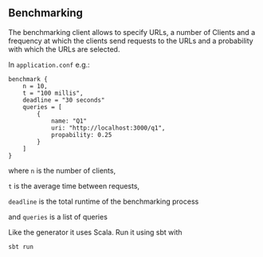 ## Benchmarking

The benchmarking client allows to specify URLs, a number of Clients and a frequency at which the clients send requests to the URLs and a probability with which the URLs are selected.

In `application.conf` e.g.:

```
benchmark {
    n = 10,
    t = "100 millis",
    deadline = "30 seconds"
    queries = [
        {
            name: "Q1"
            uri: "http://localhost:3000/q1",
            propability: 0.25
        }
    ]
}

```

where `n` is the number of clients,

`t` is the average time between requests,

`deadline` is the total runtime of the benchmarking process

and `queries` is a list of queries


Like the generator it uses Scala. Run it using sbt with
```
sbt run
```
